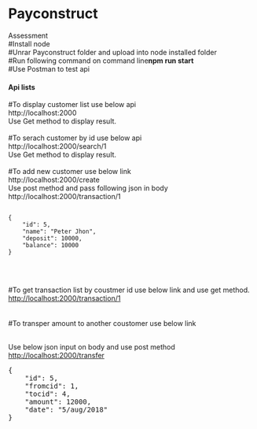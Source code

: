<h1>Payconstruct</h1>

Assessment
<br/>
#Install node 
<br/>
#Unrar Payconstruct folder and upload into node installed folder
<br/>
#Run following command on command line<b>npm run start</b>
<br/>
#Use Postman to test api
<br>
<h4>Api lists</h4>

#To display customer list use below api
<br/>
http://localhost:2000 
<br/>Use Get method to display result.
<br/>
<br/>
#To serach customer by id use below api
<br>
http://localhost:2000/search/1
<br/>Use Get method to display result.
<br/>
<br/>
#To add new customer use below link
<br/>
http://localhost:2000/create
<br/>
Use post method and pass following json in body
http://localhost:2000/transaction/1
<div>
<pre>
<code>
{
    "id": 5,
    "name": "Peter Jhon",
    "deposit": 10000,
    "balance": 10000
}
</code>
</pre>
    <div>
<br/>

#To get transaction list by coustmer id use below link  and use get method.
<br/>
<a href="http://localhost:2000/transaction/1" rel="nofollow">http://localhost:2000/transaction/1</a>        
</br>
</br>
#To transper amount to another coustomer use below link
<br/>

</br>
Use below json input on body and use post method
<br/>
<a href="http://localhost:2000/transfer" rel="nofollow">http://localhost:2000/transfer</a>  
<pre>
{
    "id": 5,
    "fromcid": 1,
    "tocid": 4,
    "amount": 12000,
    "date": "5/aug/2018"
}

</pre>
